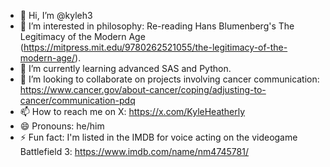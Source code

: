 - 👋 Hi, I’m @kyleh3
- 👀 I’m interested in philosophy: Re-reading Hans Blumenberg's The Legitimacy of the Modern Age (https://mitpress.mit.edu/9780262521055/the-legitimacy-of-the-modern-age/).
- 🌱 I’m currently learning advanced SAS and Python.
- 💞️ I’m looking to collaborate on projects involving cancer communication: https://www.cancer.gov/about-cancer/coping/adjusting-to-cancer/communication-pdq
- 📫 How to reach me on X: https://x.com/KyleHeatherly
- 😄 Pronouns: he/him
- ⚡ Fun fact: I'm listed in the IMDB for voice acting on the videogame Battlefield 3: https://www.imdb.com/name/nm4745781/

<!---
kyleh3/kyleh3 is a ✨ special ✨ repository because its `README.md` (this file) appears on your GitHub profile.
You can click the Preview link to take a look at your changes.
--->
